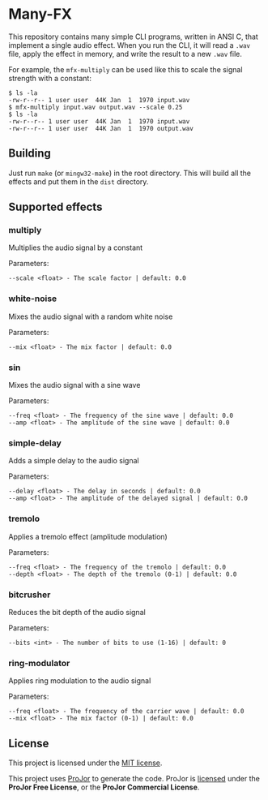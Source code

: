 # Many-FX

This repository contains many simple CLI programs, written in ANSI C, that implement a single audio effect. When you run the CLI, it will read a `.wav` file, apply the effect in memory, and write the result to a new `.wav` file.

For example, the `mfx-multiply` can be used like this to scale the signal strength with a constant:

```
$ ls -la
-rw-r--r-- 1 user user  44K Jan  1  1970 input.wav
$ mfx-multiply input.wav output.wav --scale 0.25
$ ls -la
-rw-r--r-- 1 user user  44K Jan  1  1970 input.wav
-rw-r--r-- 1 user user  44K Jan  1  1970 output.wav
```

## Building

Just run `make` (or `mingw32-make`) in the root directory. This will build all the effects and put them in the `dist` directory.

## Supported effects

### **multiply**

Multiplies the audio signal by a constant

Parameters:

```
--scale <float> - The scale factor | default: 0.0
```

### **white-noise**

Mixes the audio signal with a random white noise

Parameters:

```
--mix <float> - The mix factor | default: 0.0
```

### **sin**

Mixes the audio signal with a sine wave

Parameters:

```
--freq <float> - The frequency of the sine wave | default: 0.0
--amp <float> - The amplitude of the sine wave | default: 0.0
```

### **simple-delay**

Adds a simple delay to the audio signal

Parameters:

```
--delay <float> - The delay in seconds | default: 0.0
--amp <float> - The amplitude of the delayed signal | default: 0.0
```

### **tremolo**

Applies a tremolo effect (amplitude modulation)

Parameters:

```
--freq <float> - The frequency of the tremolo | default: 0.0
--depth <float> - The depth of the tremolo (0-1) | default: 0.0
```

### **bitcrusher**

Reduces the bit depth of the audio signal

Parameters:

```
--bits <int> - The number of bits to use (1-16) | default: 0
```

### **ring-modulator**

Applies ring modulation to the audio signal

Parameters:

```
--freq <float> - The frequency of the carrier wave | default: 0.0
--mix <float> - The mix factor (0-1) | default: 0.0
```


## License

This project is licensed under the [MIT license](LICENSE).

This project uses [ProJor](https://projor.io) to generate the code. ProJor is [licensed](https://license.projor.io) under the **ProJor Free License**, or the **ProJor Commercial License**.